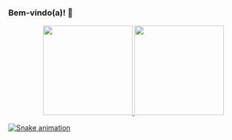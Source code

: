 ### Bem-vindo(a)! 👋

<div align="center">
  <a href="https://github.com/glattanz">
  <img height="180em" src="https://github-readme-stats.vercel.app/api?username=glattanz&show_icons=true&theme=bear &include_all_commits=true&count_private=true"/>
  <img height="180em" src="https://github-readme-stats.vercel.app/api/top-langs/?username=glattanz&layout=compact&langs_count=7&theme=bear"/>
</div>
  
 ![Snake animation](https://github.com/glattanz/glattanz/blob/output/github-contribution-grid-snake.svg)
